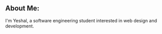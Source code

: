 ## About Me:
I'm Yeshal, a software engineering student interested in web design and development.


